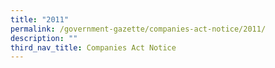 ```yaml
---
title: "2011"
permalink: /government-gazette/companies-act-notice/2011/
description: ""
third_nav_title: Companies Act Notice
---
```

